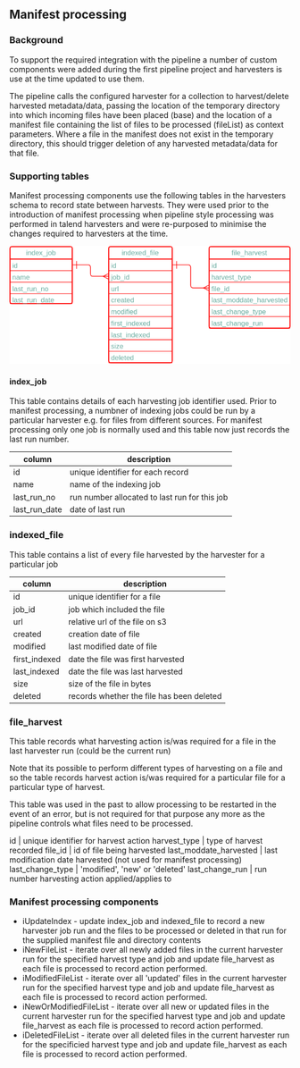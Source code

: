 ## Manifest processing

### Background

To support the required integration with the pipeline a number of custom components were added during the first
pipeline project and harvesters is use at the time updated to use them.

The pipeline calls the configured harvester for a collection to harvest/delete harvested metadata/data,
passing the location of the temporary directory into which incoming files have been placed (base) and 
the location of a manifest file containing the list of files to be processed (fileList) as context parameters.
Where a file in the manifest does not exist in the temporary directory, this should trigger deletion of 
any harvested metadata/data for that file.

### Supporting tables

Manifest processing components use the following tables in the harvesters schema to record state between 
harvests.  They were used prior to the introduction of manifest processing when pipeline style processing
was performed in talend harvesters and were re-purposed to minimise the changes required to harvesters at 
the time.

![Supporting tables](mf_tables.png)

#### index_job

This table contains details of each harvesting job identifier used.  Prior to manifest processing, a numbner of indexing
jobs could be run by a particular harvester e.g. for files from different sources.   For manifest 
processing only one job is normally used and this table now just records the last run number.

column | description
--- | --- 
id | unique identifier for each record 
name | name of the indexing job
last_run_no | run number allocated to last run for this job
last_run_date | date of last run

### indexed_file

This table contains a list of every file harvested by the harvester for a particular job

column | description
--- | ---
id | unique identifier for a file
job_id | job which included the file
url | relative url of the file on s3
created | creation date of file
modified | last modified date of file 
first_indexed | date the file was first harvested
last_indexed | date the file was last harvested
size | size of the file in bytes
deleted | records whether the file has been deleted

### file_harvest

This table records what harvesting action is/was required for a file in the last harvester run (could be the current run)

Note that its possible to perform different types of harvesting on a file and so the table records 
harvest action is/was required for a particular file for a particular type of harvest.

This table was used in the past to allow processing to be restarted in the event of an error, but is not 
required for that purpose any more as the pipeline controls what files need to be processed.

id | unique identifier for harvest action
harvest_type | type of harvest recorded
file_id | id of file being harvested
last_moddate_harvested | last modification date harvested (not used for manifest processing)
last_change_type | 'modified', 'new' or 'deleted'
last_change_run | run number harvesting action applied/applies to

### Manifest processing components

* iUpdateIndex - update index_job and indexed_file to record a new harvester job run and
  the files to be processed or deleted in that run for the supplied manifest file and directory contents 
* iNewFileList - iterate over all newly added files in the current harvester run for the specified harvest type and job
   and update file_harvest as each file is processed to record action performed.
* iModifiedFileList - iterate over all 'updated' files in the current harvester run for the specified harvest type and job
   and update file_harvest  as each file is processed to record action performed.
* iNewOrModifiedFileList - iterate over all new or updated files in the current harvester run for the specified harvest type and job
  and update file_harvest  as each file is processed to record action performed.
* iDeletedFileList - iterate over all deleted files in the current harvester run for the specificied harvest type and job
  and update file_harvest  as each file is processed to record action performed.

